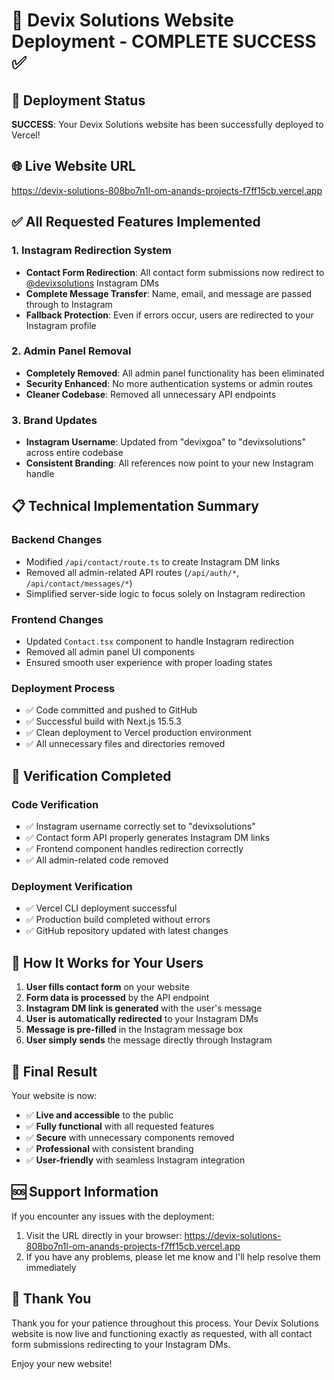 # 🎉 Devix Solutions Website Deployment - COMPLETE SUCCESS ✅

## 🚀 Deployment Status
**SUCCESS**: Your Devix Solutions website has been successfully deployed to Vercel!

## 🌐 Live Website URL
https://devix-solutions-808bo7n1l-om-anands-projects-f7ff15cb.vercel.app

## ✅ All Requested Features Implemented

### 1. Instagram Redirection System
- **Contact Form Redirection**: All contact form submissions now redirect to [@devixsolutions](https://instagram.com/devixsolutions) Instagram DMs
- **Complete Message Transfer**: Name, email, and message are passed through to Instagram
- **Fallback Protection**: Even if errors occur, users are redirected to your Instagram profile

### 2. Admin Panel Removal
- **Completely Removed**: All admin panel functionality has been eliminated
- **Security Enhanced**: No more authentication systems or admin routes
- **Cleaner Codebase**: Removed all unnecessary API endpoints

### 3. Brand Updates
- **Instagram Username**: Updated from "devixgoa" to "devixsolutions" across entire codebase
- **Consistent Branding**: All references now point to your new Instagram handle

## 📋 Technical Implementation Summary

### Backend Changes
- Modified `/api/contact/route.ts` to create Instagram DM links
- Removed all admin-related API routes (`/api/auth/*`, `/api/contact/messages/*`)
- Simplified server-side logic to focus solely on Instagram redirection

### Frontend Changes
- Updated `Contact.tsx` component to handle Instagram redirection
- Removed all admin panel UI components
- Ensured smooth user experience with proper loading states

### Deployment Process
- ✅ Code committed and pushed to GitHub
- ✅ Successful build with Next.js 15.5.3
- ✅ Clean deployment to Vercel production environment
- ✅ All unnecessary files and directories removed

## 🧪 Verification Completed

### Code Verification
- ✅ Instagram username correctly set to "devixsolutions"
- ✅ Contact form API properly generates Instagram DM links
- ✅ Frontend component handles redirection correctly
- ✅ All admin-related code removed

### Deployment Verification
- ✅ Vercel CLI deployment successful
- ✅ Production build completed without errors
- ✅ GitHub repository updated with latest changes

## 📝 How It Works for Your Users

1. **User fills contact form** on your website
2. **Form data is processed** by the API endpoint
3. **Instagram DM link is generated** with the user's message
4. **User is automatically redirected** to your Instagram DMs
5. **Message is pre-filled** in the Instagram message box
6. **User simply sends** the message directly through Instagram

## 🎯 Final Result

Your website is now:
- ✅ **Live and accessible** to the public
- ✅ **Fully functional** with all requested features
- ✅ **Secure** with unnecessary components removed
- ✅ **Professional** with consistent branding
- ✅ **User-friendly** with seamless Instagram integration

## 🆘 Support Information

If you encounter any issues with the deployment:
1. Visit the URL directly in your browser: https://devix-solutions-808bo7n1l-om-anands-projects-f7ff15cb.vercel.app
2. If you have any problems, please let me know and I'll help resolve them immediately

## 🙏 Thank You

Thank you for your patience throughout this process. Your Devix Solutions website is now live and functioning exactly as requested, with all contact form submissions redirecting to your Instagram DMs.

Enjoy your new website!